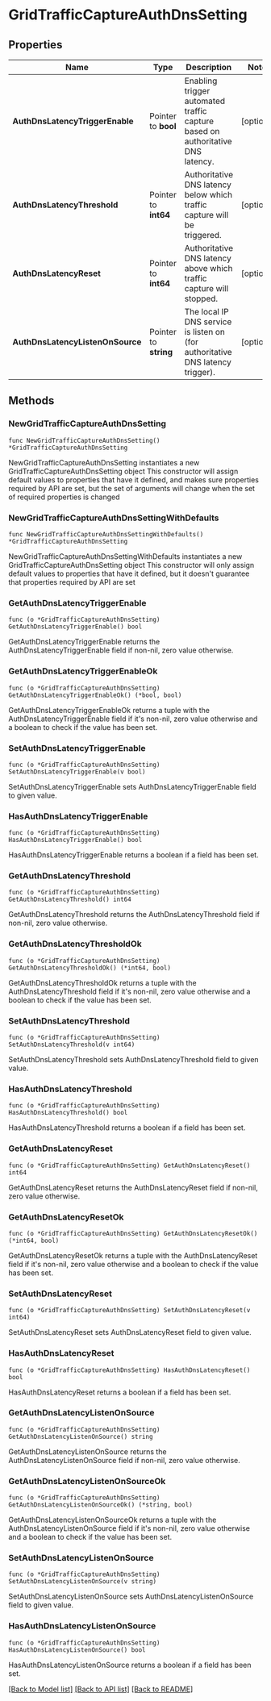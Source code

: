 # GridTrafficCaptureAuthDnsSetting

## Properties

Name | Type | Description | Notes
------------ | ------------- | ------------- | -------------
**AuthDnsLatencyTriggerEnable** | Pointer to **bool** | Enabling trigger automated traffic capture based on authoritative DNS latency. | [optional] 
**AuthDnsLatencyThreshold** | Pointer to **int64** | Authoritative DNS latency below which traffic capture will be triggered. | [optional] 
**AuthDnsLatencyReset** | Pointer to **int64** | Authoritative DNS latency above which traffic capture will stopped. | [optional] 
**AuthDnsLatencyListenOnSource** | Pointer to **string** | The local IP DNS service is listen on (for authoritative DNS latency trigger). | [optional] 

## Methods

### NewGridTrafficCaptureAuthDnsSetting

`func NewGridTrafficCaptureAuthDnsSetting() *GridTrafficCaptureAuthDnsSetting`

NewGridTrafficCaptureAuthDnsSetting instantiates a new GridTrafficCaptureAuthDnsSetting object
This constructor will assign default values to properties that have it defined,
and makes sure properties required by API are set, but the set of arguments
will change when the set of required properties is changed

### NewGridTrafficCaptureAuthDnsSettingWithDefaults

`func NewGridTrafficCaptureAuthDnsSettingWithDefaults() *GridTrafficCaptureAuthDnsSetting`

NewGridTrafficCaptureAuthDnsSettingWithDefaults instantiates a new GridTrafficCaptureAuthDnsSetting object
This constructor will only assign default values to properties that have it defined,
but it doesn't guarantee that properties required by API are set

### GetAuthDnsLatencyTriggerEnable

`func (o *GridTrafficCaptureAuthDnsSetting) GetAuthDnsLatencyTriggerEnable() bool`

GetAuthDnsLatencyTriggerEnable returns the AuthDnsLatencyTriggerEnable field if non-nil, zero value otherwise.

### GetAuthDnsLatencyTriggerEnableOk

`func (o *GridTrafficCaptureAuthDnsSetting) GetAuthDnsLatencyTriggerEnableOk() (*bool, bool)`

GetAuthDnsLatencyTriggerEnableOk returns a tuple with the AuthDnsLatencyTriggerEnable field if it's non-nil, zero value otherwise
and a boolean to check if the value has been set.

### SetAuthDnsLatencyTriggerEnable

`func (o *GridTrafficCaptureAuthDnsSetting) SetAuthDnsLatencyTriggerEnable(v bool)`

SetAuthDnsLatencyTriggerEnable sets AuthDnsLatencyTriggerEnable field to given value.

### HasAuthDnsLatencyTriggerEnable

`func (o *GridTrafficCaptureAuthDnsSetting) HasAuthDnsLatencyTriggerEnable() bool`

HasAuthDnsLatencyTriggerEnable returns a boolean if a field has been set.

### GetAuthDnsLatencyThreshold

`func (o *GridTrafficCaptureAuthDnsSetting) GetAuthDnsLatencyThreshold() int64`

GetAuthDnsLatencyThreshold returns the AuthDnsLatencyThreshold field if non-nil, zero value otherwise.

### GetAuthDnsLatencyThresholdOk

`func (o *GridTrafficCaptureAuthDnsSetting) GetAuthDnsLatencyThresholdOk() (*int64, bool)`

GetAuthDnsLatencyThresholdOk returns a tuple with the AuthDnsLatencyThreshold field if it's non-nil, zero value otherwise
and a boolean to check if the value has been set.

### SetAuthDnsLatencyThreshold

`func (o *GridTrafficCaptureAuthDnsSetting) SetAuthDnsLatencyThreshold(v int64)`

SetAuthDnsLatencyThreshold sets AuthDnsLatencyThreshold field to given value.

### HasAuthDnsLatencyThreshold

`func (o *GridTrafficCaptureAuthDnsSetting) HasAuthDnsLatencyThreshold() bool`

HasAuthDnsLatencyThreshold returns a boolean if a field has been set.

### GetAuthDnsLatencyReset

`func (o *GridTrafficCaptureAuthDnsSetting) GetAuthDnsLatencyReset() int64`

GetAuthDnsLatencyReset returns the AuthDnsLatencyReset field if non-nil, zero value otherwise.

### GetAuthDnsLatencyResetOk

`func (o *GridTrafficCaptureAuthDnsSetting) GetAuthDnsLatencyResetOk() (*int64, bool)`

GetAuthDnsLatencyResetOk returns a tuple with the AuthDnsLatencyReset field if it's non-nil, zero value otherwise
and a boolean to check if the value has been set.

### SetAuthDnsLatencyReset

`func (o *GridTrafficCaptureAuthDnsSetting) SetAuthDnsLatencyReset(v int64)`

SetAuthDnsLatencyReset sets AuthDnsLatencyReset field to given value.

### HasAuthDnsLatencyReset

`func (o *GridTrafficCaptureAuthDnsSetting) HasAuthDnsLatencyReset() bool`

HasAuthDnsLatencyReset returns a boolean if a field has been set.

### GetAuthDnsLatencyListenOnSource

`func (o *GridTrafficCaptureAuthDnsSetting) GetAuthDnsLatencyListenOnSource() string`

GetAuthDnsLatencyListenOnSource returns the AuthDnsLatencyListenOnSource field if non-nil, zero value otherwise.

### GetAuthDnsLatencyListenOnSourceOk

`func (o *GridTrafficCaptureAuthDnsSetting) GetAuthDnsLatencyListenOnSourceOk() (*string, bool)`

GetAuthDnsLatencyListenOnSourceOk returns a tuple with the AuthDnsLatencyListenOnSource field if it's non-nil, zero value otherwise
and a boolean to check if the value has been set.

### SetAuthDnsLatencyListenOnSource

`func (o *GridTrafficCaptureAuthDnsSetting) SetAuthDnsLatencyListenOnSource(v string)`

SetAuthDnsLatencyListenOnSource sets AuthDnsLatencyListenOnSource field to given value.

### HasAuthDnsLatencyListenOnSource

`func (o *GridTrafficCaptureAuthDnsSetting) HasAuthDnsLatencyListenOnSource() bool`

HasAuthDnsLatencyListenOnSource returns a boolean if a field has been set.


[[Back to Model list]](../README.md#documentation-for-models) [[Back to API list]](../README.md#documentation-for-api-endpoints) [[Back to README]](../README.md)


